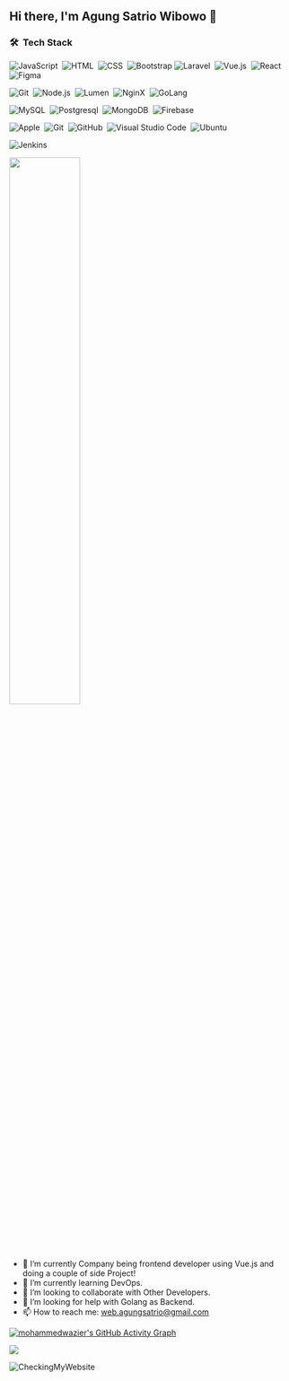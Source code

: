 ## Hi there, I'm Agung Satrio Wibowo 👋

<!-- <img width="100%" src="https://github-readme-stats.vercel.app/api/top-langs/?username=gekikara404&title_color=79ff97&icon_color=63a2ff&text_color=ffffff&bg_color=151515&hide=css%2Chtml&layout=compact" /> -->

### 🛠 &nbsp;Tech Stack

![JavaScript](https://img.shields.io/badge/-JavaScript-333333?style=flat&logo=javascript)&nbsp;
![HTML](https://img.shields.io/badge/-HTML-333333?style=flat&logo=HTML5)&nbsp;
![CSS](https://img.shields.io/badge/-CSS-333333?style=flat&logo=CSS3&logoColor=1572B6)&nbsp;
![Bootstrap](https://img.shields.io/badge/-Bootstrap-333333?style=flat&logo=bootstrap&logoColor=563D7C)
![Laravel](https://img.shields.io/badge/-Laravel-333333?style=flat&logo=laravel)&nbsp;
![Vue.js](https://img.shields.io/badge/-Vue.js-333333?style=flat&logo=Vue.js)&nbsp;
![React](https://img.shields.io/badge/-React%20JS-333333?style=flat&logo=react)&nbsp;
![Figma](https://img.shields.io/badge/-Figma-333333?style=flat&logo=figma)&nbsp;

![Git](https://img.shields.io/badge/-PHP-333333?style=flat&logo=php)&nbsp;
![Node.js](https://img.shields.io/badge/-Node.js-333333?style=flat&logo=node.js)&nbsp;
![Lumen](https://img.shields.io/badge/-Lumen-333333?style=flat&logo=lumen)&nbsp;
![NginX](https://img.shields.io/badge/-NginX-333333?style=flat&logo=nginx)&nbsp;
![GoLang](https://img.shields.io/badge/-Go%20Lang-333333?style=flat&logo=go)&nbsp;

![MySQL](https://img.shields.io/badge/-MySQL-333333?style=flat&logo=mysql)&nbsp;
![Postgresql](https://img.shields.io/badge/-Postgres-333333?style=flat&logo=postgresql)&nbsp;
![MongoDB](https://img.shields.io/badge/-MongoDB-333333?style=flat&logo=mongodb)&nbsp;
![Firebase](https://img.shields.io/badge/-Firebase-333333?style=flat&logo=firebase)&nbsp;

![Apple](https://img.shields.io/badge/-Apple-333333?style=flat&logo=apple&logoColor=007ACC)&nbsp;
![Git](https://img.shields.io/badge/-Git-333333?style=flat&logo=git)&nbsp;
![GitHub](https://img.shields.io/badge/-GitHub-333333?style=flat&logo=github)&nbsp;
![Visual Studio Code](https://img.shields.io/badge/-Visual%20Studio%20Code-333333?style=flat&logo=visual-studio-code&logoColor=007ACC)&nbsp;
![Ubuntu](https://img.shields.io/badge/-Ubuntu-333333?style=flat&logo=ubuntu)&nbsp;

![Jenkins](https://img.shields.io/badge/-Jenkins-333333?style=flat&logo=jenkins)&nbsp;


<img src="https://github-readme-stats.vercel.app/api?username=gekikara404&&show_icons=true&title_color=79ff97&icon_color=63a2ff&text_color=ffffff&bg_color=151515" width="50%" />

- 🔭 I’m currently Company being frontend developer using Vue.js and doing a couple of side Project!
- 🌱 I’m currently learning DevOps.
- 👯 I’m looking to collaborate with Other Developers.
- 🤔 I’m looking for help with Golang as Backend.
- 📫 How to reach me: web.agungsatrio@gmail.com

[![mohammedwazier's GitHub Activity Graph](https://activity-graph.herokuapp.com/graph?username=gekikara404&theme=react-dark&custom_title=Contribution+Graph)](https://github.com/gekikara404)

![](https://komarev.com/ghpvc/?username=gekikara404&color=orange&style=flat-square)

![CheckingMyWebsite](https://img.shields.io/website?url=https%3A%2F%2Fpro-ject.xyz)

